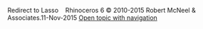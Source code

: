 ---
---

Redirect to Lasso&#160;
&#160;
Rhinoceros 6 © 2010-2015 Robert McNeel &amp; Associates.11-Nov-2015
 [Open topic with navigation](lasso.html) 

